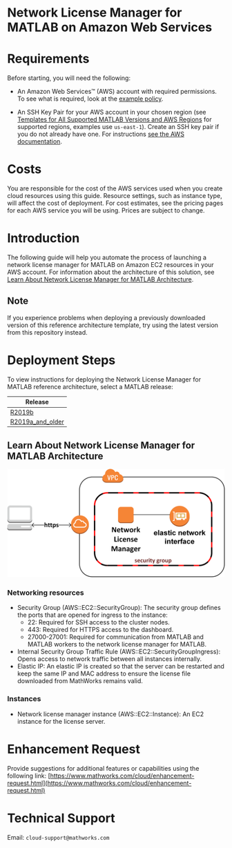 # Network License Manager for MATLAB on Amazon Web Services

# Requirements

Before starting, you will need the following:

- An Amazon Web Services™ (AWS) account with required permissions. To see what is required, look at the [example policy](example-iam-policy.json).

- An SSH Key Pair for your AWS account in your chosen region (see [Templates for All Supported MATLAB Versions and AWS Regions](#templates-for-all-supported-matlab-versions-and-aws-regions) for supported regions, examples use `us-east-1`). Create an SSH key pair if you do not already have one. For instructions [see the AWS documentation](https://docs.aws.amazon.com/AWSEC2/latest/UserGuide/ec2-key-pairs.html).

# Costs
You are responsible for the cost of the AWS services used when you create cloud resources using this guide. Resource settings, such as instance type, will affect the cost of deployment. For cost estimates, see the pricing pages for each AWS service you will be using. Prices are subject to change.

# Introduction
The following guide will help you automate the process of launching a network license manager for MATLAB on Amazon EC2 resources in your AWS account. For information about the architecture of this solution, see [Learn About Network License Manager for MATLAB Architecture](#learn-about-network-license-manager-for-matlab-architecture).

## Note
If you experience problems when deploying a previously downloaded version of this reference architecture template, try using the latest version from this repository instead.

# Deployment Steps

To view instructions for deploying the Network License Manager for MATLAB reference architecture, select a MATLAB release:

| Release |
| ------- |
| [R2019b](releases/R2019b/README.md) |
| [R2019a\_and\_older](releases/R2019a_and_older/README.md) |


## Learn About Network License Manager for MATLAB Architecture

![Cluster Architecture](img/network-license-manager-architecture.png?raw=true)

### Networking resources
* Security Group (AWS::EC2::SecurityGroup): The security group defines the ports that are opened for ingress to the instance:
  * 22: Required for SSH access to the cluster nodes.
  * 443: Required for HTTPS access to the dashboard.
  * 27000-27001: Required for communication from MATLAB and MATLAB workers to the network license manager for MATLAB.
* Internal Security Group Traffic Rule (AWS::EC2::SecurityGroupIngress): Opens access to network traffic between all instances internally.
* Elastic IP: An elastic IP is created so that the server can be restarted and keep the same IP and MAC address to ensure the license file downloaded from MathWorks remains valid.

### Instances
* Network license manager instance (AWS::EC2::Instance): An EC2 instance for the license server.

# Enhancement Request
Provide suggestions for additional features or capabilities using the following link: [https://www.mathworks.com/cloud/enhancement-request.html](https://www.mathworks.com/cloud/enhancement-request.html)

# Technical Support
Email: `cloud-support@mathworks.com`